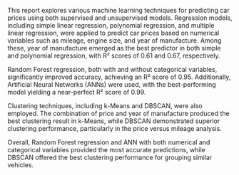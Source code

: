 This report explores various machine learning techniques for predicting car prices using both supervised and unsupervised models. Regression models, including simple linear regression, polynomial regression, and multiple linear regression, were applied to predict car prices based on numerical variables such as mileage, engine size, and year of manufacture. Among these, year of manufacture emerged as the best predictor in both simple and polynomial regression, with R² scores of 0.61 and 0.67, respectively.

Random Forest regression, both with and without categorical variables, significantly improved accuracy, achieving an R² score of 0.95. Additionally, Artificial Neural Networks (ANNs) were used, with the best-performing model yielding a near-perfect R² score of 0.99.

Clustering techniques, including k-Means and DBSCAN, were also employed. The combination of price and year of manufacture produced the best clustering result in k-Means, while DBSCAN demonstrated superior clustering performance, particularly in the price versus mileage analysis.

Overall, Random Forest regression and ANN with both numerical and categorical variables provided the most accurate predictions, while DBSCAN offered the best clustering performance for grouping similar vehicles.
